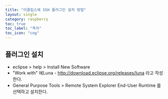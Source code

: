 ```yaml
---
title: "이클립스에 SSH 플러그인 설치 방법"
layout: single
category: raspberry
toc: true
toc_label: "목차"
toc_icon: "cog"
---
```


## 플러그인 설치
* eclipse > help > Install New Software
* "Work with" 에Luna - http://download.eclipse.org/releases/luna 라고 작성한다.
* General Purpose Tools > Remote System Explorer End-User Runtime 를 선택하고 설치한다.

